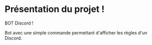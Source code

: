 # Présentation du projet !

BOT Discord !

Bot avec une simple commande permettant d'afficher les règles d'un Discord.
